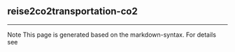 ## reise2co2transportation-co2

<hr/>
Note This page is generated based on the markdown-syntax. For details see <http://daringfireball.net/projects/markdown/syntax/>
